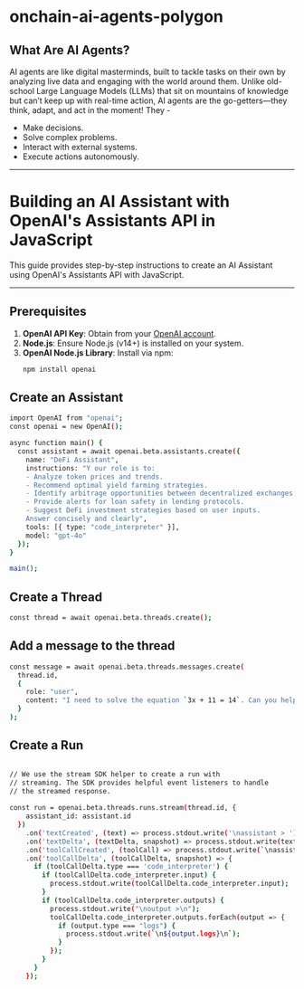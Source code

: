 # onchain-ai-agents-polygon

## What Are AI Agents?
AI agents are like digital masterminds, built to tackle tasks on their own by analyzing live data and engaging with the world around them. Unlike old-school Large Language Models (LLMs) that sit on mountains of knowledge but can’t keep up with real-time action, AI agents are the go-getters—they think, adapt, and act in the moment! They - 

- Make decisions.
- Solve complex problems.
- Interact with external systems.
- Execute actions autonomously.

---

# Building an AI Assistant with OpenAI's Assistants API in JavaScript

This guide provides step-by-step instructions to create an AI Assistant using OpenAI's Assistants API with JavaScript.

---

## Prerequisites

1. **OpenAI API Key**: Obtain from your [OpenAI account](https://platform.openai.com/account/api-keys).
2. **Node.js**: Ensure Node.js (v14+) is installed on your system.
3. **OpenAI Node.js Library**: Install via npm:
   ```bash
   npm install openai

## Create an Assistant 

```bash
import OpenAI from "openai";
const openai = new OpenAI();

async function main() {
  const assistant = await openai.beta.assistants.create({
    name: "DeFi Assistant",
    instructions: "Y our role is to:
    - Analyze token prices and trends.
    - Recommend optimal yield farming strategies.
    - Identify arbitrage opportunities between decentralized exchanges.
    - Provide alerts for loan safety in lending protocols.
    - Suggest DeFi investment strategies based on user inputs.
    Answer concisely and clearly",
    tools: [{ type: "code_interpreter" }],
    model: "gpt-4o"
  });
}

main();


```
## Create a Thread 

```bash
const thread = await openai.beta.threads.create();
```

## Add a message to the thread 

```bash
const message = await openai.beta.threads.messages.create(
  thread.id,
  {
    role: "user",
    content: "I need to solve the equation `3x + 11 = 14`. Can you help me?"
  }
);
```

## Create a Run 

```bash

// We use the stream SDK helper to create a run with
// streaming. The SDK provides helpful event listeners to handle 
// the streamed response.
 
const run = openai.beta.threads.runs.stream(thread.id, {
    assistant_id: assistant.id
  })
    .on('textCreated', (text) => process.stdout.write('\nassistant > '))
    .on('textDelta', (textDelta, snapshot) => process.stdout.write(textDelta.value))
    .on('toolCallCreated', (toolCall) => process.stdout.write(`\nassistant > ${toolCall.type}\n\n`))
    .on('toolCallDelta', (toolCallDelta, snapshot) => {
      if (toolCallDelta.type === 'code_interpreter') {
        if (toolCallDelta.code_interpreter.input) {
          process.stdout.write(toolCallDelta.code_interpreter.input);
        }
        if (toolCallDelta.code_interpreter.outputs) {
          process.stdout.write("\noutput >\n");
          toolCallDelta.code_interpreter.outputs.forEach(output => {
            if (output.type === "logs") {
              process.stdout.write(`\n${output.logs}\n`);
            }
          });
        }
      }
    });


```




